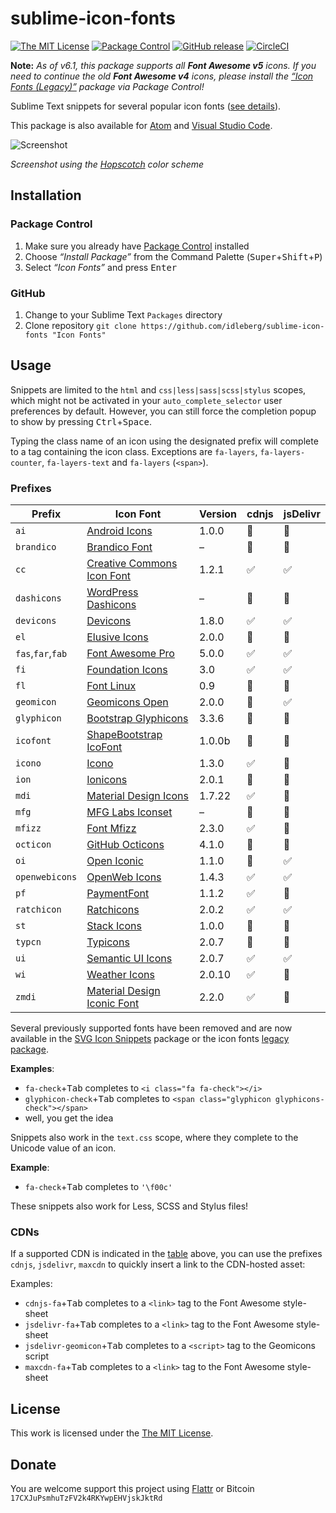 # sublime-icon-fonts

[![The MIT License](https://img.shields.io/badge/license-MIT-orange.svg?style=flat-square)](http://opensource.org/licenses/MIT)
[![Package Control](https://packagecontrol.herokuapp.com/downloads/Icon%20Fonts.svg?style=flat-square)](https://packagecontrol.io/packages/Icon%20Fonts)
[![GitHub release](https://img.shields.io/github/release/idleberg/sublime-icon-fonts.svg?style=flat-square)](https://github.com/idleberg/sublime-icon-fonts/releases)
[![CircleCI](https://flat.badgen.net/circleci/github/idleberg/sublime-icon-fonts)](https://circleci.com/gh/idleberg/sublime-icon-fonts/)

**Note:** *As of v6.1, this package supports all __Font Awesome v5__ icons. If you need to continue the old __Font Awesome v4__ icons, please install the [“Icon Fonts (Legacy)”](https://packagecontrol.io/packages/Icon%20Fonts%20%28Legacy%29) package via Package Control!*

Sublime Text snippets for several popular icon fonts ([see details](https://github.com/idleberg/sublime-icon-fonts#prefixes)).

This package is also available for [Atom](https://github.com/idleberg/atom-icon-fonts) and [Visual Studio Code](https://github.com/idleberg/vscode-icon-fonts).

![Screenshot](https://raw.github.com/idleberg/sublime-icon-fonts/master/screenshot.gif)

*Screenshot using the [Hopscotch](https://github.com/idleberg/Hopscotch) color scheme*

## Installation

### Package Control

1. Make sure you already have [Package Control](https://packagecontrol.io/) installed
2. Choose *“Install Package”* from the Command Palette (<kbd>Super</kbd>+<kbd>Shift</kbd>+<kbd>P</kbd>)
3. Select *“Icon Fonts”* and press <kbd>Enter</kbd>

### GitHub

1. Change to your Sublime Text `Packages` directory
2. Clone repository `git clone https://github.com/idleberg/sublime-icon-fonts "Icon Fonts"`

## Usage

Snippets are limited to the `html` and `css|less|sass|scss|stylus` scopes, which might not be activated in your `auto_complete_selector` user preferences by default. However, you can still force the completion popup to show by pressing <kbd>Ctrl</kbd>+<kbd>Space</kbd>.

Typing the class name of an icon using the designated prefix will complete to a tag containing the icon class. Exceptions are `fa-layers`, `fa-layers-counter`, `fa-layers-text` and `fa-layers` (`<span>`).

### Prefixes

Prefix            | Icon Font                           | Version | cdnjs | jsDelivr
------------------|-------------------------------------|---------|-------|---------
`ai`              | [Android Icons][ai]                 | 1.0.0   | 🚫    | 🚫
`brandico`        | [Brandico Font][brandico]           | –       | 🚫    | 🚫
`cc`              | [Creative Commons Icon Font][cc]    | 1.2.1   | ✅    | ✅
`dashicons`       | [WordPress Dashicons][dashicons]    | –       | 🚫    | 🚫
`devicons`        | [Devicons][devicons]                | 1.8.0   | ✅    | ✅
`el`              | [Elusive Icons][el]                 | 2.0.0   | 🚫    | 🚫
`fas`,`far`,`fab` | [Font Awesome Pro][fa]              | 5.0.0   | ✅    | ✅
`fi`              | [Foundation Icons][fi]              | 3.0     | ✅    | ✅
`fl`              | [Font Linux][fl]                    | 0.9     | 🚫    | 🚫
`geomicon`        | [Geomicons Open][geomicon]          | 2.0.0   | 🚫    | ✅
`glyphicon`       | [Bootstrap Glyphicons][glyphicon]   | 3.3.6   | 🚫    | 🚫
`icofont`         | [ShapeBootstrap IcoFont][icofont]   | 1.0.0b  | 🚫    | 🚫
`icono`           | [Icono][icono]                      | 1.3.0   | ✅    | 🚫
`ion`             | [Ionicons][ion]                     | 2.0.1   | 🚫    | 🚫
`mdi`             | [Material Design Icons][mdi]        | 1.7.22  | ✅    | 🚫
`mfg`             | [MFG Labs Iconset][mfg]             | –       | 🚫    | 🚫
`mfizz`           | [Font Mfizz][mfizz]                 | 2.3.0   | ✅    | 🚫
`octicon`         | [GitHub Octicons][octicon]          | 4.1.0   | 🚫    | 🚫
`oi`              | [Open Iconic][oi]                   | 1.1.0   | 🚫    | ✅
`openwebicons`    | [OpenWeb Icons][openwebicons]       | 1.4.3   | ✅    | ✅
`pf`              | [PaymentFont][pf]                   | 1.1.2   | ✅    | 🚫
`ratchicon`       | [Ratchicons][ratchicon]             | 2.0.2   | ✅    | ✅
`st`              | [Stack Icons][st]                   | 1.0.0   | 🚫    | 🚫
`typcn`           | [Typicons][typcn]                   | 2.0.7   | 🚫    | 🚫
`ui`              | [Semantic UI Icons][ui]             | 2.0.7   | ✅    | ✅
`wi`              | [Weather Icons][wi]                 | 2.0.10  | ✅    | 🚫
`zmdi`            | [Material Design Iconic Font][zmdi] | 2.2.0   | ✅    | 🚫

Several previously supported fonts have been removed and are now available in the [SVG Icon Snippets](https://github.com/idleberg/sublime-svg-icons) package or the icon fonts [legacy package](https://github.com/idleberg/sublime-icon-fonts-legacy).

**Examples**:

* `fa-check`+<kbd>Tab</kbd> completes to `<i class="fa fa-check"></i>`
* `glyphicon-check`+<kbd>Tab</kbd> completes to `<span class="glyphicon glyphicons-check"></span>`
* well, you get the idea

Snippets also work in the `text.css` scope, where they complete to the Unicode value of an icon.

**Example**:

* `fa-check`+<kbd>Tab</kbd> completes to `'\f00c'`

These snippets also work for Less, SCSS and Stylus files!

### CDNs

If a supported CDN is indicated in the [table](#prefixes) above, you can use the prefixes `cdnjs`, `jsdelivr`, `maxcdn` to quickly insert a link to the CDN-hosted asset:

Examples:

* `cdnjs-fa`+<kbd>Tab</kbd> completes to a `<link>` tag to the Font Awesome style-sheet
* `jsdelivr-fa`+<kbd>Tab</kbd> completes to a `<link>` tag to the Font Awesome style-sheet
* `jsdelivr-geomicon`+<kbd>Tab</kbd> completes to a `<script>` tag to the Geomicons script
* `maxcdn-fa`+<kbd>Tab</kbd> completes to a `<link>` tag to the Font Awesome style-sheet

## License

This work is licensed under the [The MIT License](LICENSE).

## Donate

You are welcome support this project using [Flattr](https://flattr.com/submit/auto?user_id=idleberg&url=https://github.com/idleberg/sublime-icon-fonts) or Bitcoin `17CXJuPsmhuTzFV2k4RKYwpEHVjskJktRd`

[ai]: http://www.androidicons.com
[brandico]: https://github.com/fontello/brandico.font
[cc]: https://github.com/cc-icons/cc-icons
[dashicons]: https://github.com/WordPress/dashicons
[devicons]: https://github.com/vorillaz/devicons
[el]: https://github.com/reduxframework/Elusive-Icons
[fa]: https://github.com/FortAwesome/Font-Awesome
[fi]: http://zurb.com/playground/foundation-icons
[fl]: https://github.com/Lukas-W/font-linux
[geomicon]: https://github.com/jxnblk/geomicons-open
[glyphicon]: https://getbootstrap.com/components/#glyphicons
[icofont]: http://icofont.com/
[icono]: https://github.com/saeedalipoor/icono
[ion]: https://github.com/driftyco/ionicons
[line]: http://www.elegantthemes.com/blog/resources/how-to-use-and-embed-an-icon-font-on-your-website
[mdi]: https://github.com/Templarian/MaterialDesign-Webfont
[mfg]: https://github.com/MfgLabs/mfglabs-iconset
[mfizz]: https://github.com/fizzed/font-mfizz
[octicon]: https://github.com/primer/octicons/tree/v4.1.0
[oi]: https://github.com/iconic/open-iconic
[openwebicons]: https://github.com/pfefferle/openwebicons
[pf]: https://github.com/vendocrat/PaymentFont
[ratchicon]: http://goratchet.com/components/#ratchicons
[st]: https://github.com/parkerbennett/stackicons
[typcn]: https://github.com/stephenhutchings/typicons.font
[ui]: http://semantic-ui.com/elements/icon.html
[wi]: https://github.com/erikflowers/weather-icons
[zmdi]: https://github.com/zavoloklom/material-design-iconic-font
